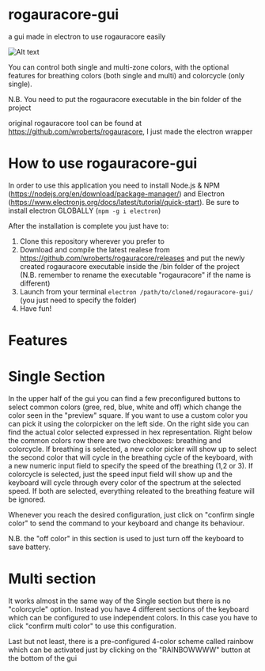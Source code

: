 # rogauracore-gui
a gui made in electron to use rogauracore easily

![Alt text](https://user-images.githubusercontent.com/24620527/132206960-937f12f7-ee22-4649-9842-5c0c973c450d.png "Rogauracore GUI")

You can control both single and multi-zone colors, with the optional features for breathing colors (both single and multi) and colorcycle (only single).

N.B. You need to put the rogauracore executable in the bin folder of the project

original rogauracore tool can be found at https://github.com/wroberts/rogauracore, I just made the electron wrapper

# How to use rogauracore-gui

In order to use this application you need to install Node.js & NPM (https://nodejs.org/en/download/package-manager/) and Electron (https://www.electronjs.org/docs/latest/tutorial/quick-start). 
Be sure to install electron GLOBALLY (`npm -g i electron`)

After the installation is complete you just have to:
1) Clone this repository wherever you prefer to
2) Download and compile the latest realese from https://github.com/wroberts/rogauracore/releases and put the newly created rogauracore executable inside the /bin folder of the project (N.B. remember to rename the executable "rogauracore" if the name is different)
3) Launch from your terminal `electron /path/to/cloned/rogauracore-gui/` (you just need to specify the folder)
4) Have fun!

# Features

# Single Section
In the upper half of the gui you can find a few preconfigured buttons to select common colors (gree, red, blue, white and off) which change the color seen in the "preview" square. If you want to use a custom color you can pick it using the colorpicker on the left side. On the right side you can find the actual color selected expressed in hex representation. Right below the common colors row there are two checkboxes: breathing and colorcycle. 
If breathing is selected, a new color picker will show up to select the second color that will cycle in the breathing cycle of the keyboard, with a new numeric input field to specify the speed of the breathing (1,2 or 3).
If colorcycle is selected, just the speed input field will show up and the keyboard will cycle through every color of the spectrum at the selected speed.
If both are selected, everything releated to the breathing feature will be ignored.

Whenever you reach the desired configuration, just click on "confirm single color" to send the command to your keyboard and change its behaviour. 

N.B. the "off color" in this section is used to just turn off the keyboard to save battery. 

 # Multi section
 It works almost in the same way of the Single section but there is no "colorcycle" option. Instead you have 4 different sections of the keyboard which can be configured to use independent colors. In this case you have to click "confirm multi color" to use this configuration. 

Last but not least, there is a pre-configured 4-color scheme called rainbow which can be activated just by clicking on the "RAINBOWWWW" button at the bottom of the gui
